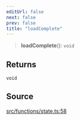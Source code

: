 ```yaml
---
editUrl: false
next: false
prev: false
title: "loadComplete"
---
```


> **loadComplete**(): `void`

## Returns

`void`

## Source

[src/functions/state.ts:58](https://github.com/relishinc/dill-pixel/blob/10f512f7f577ca5e74162827f11215b28df5ca97/src/functions/state.ts#L58)
